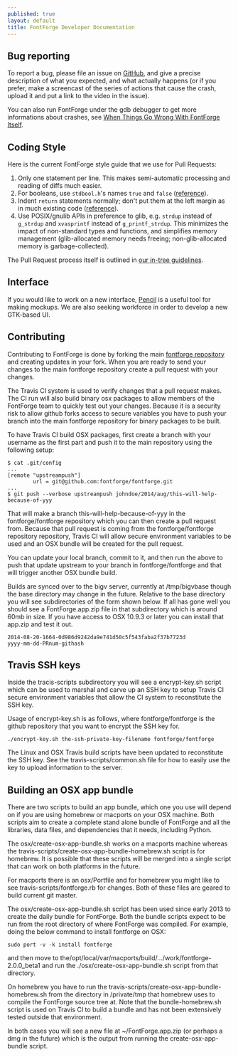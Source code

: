 ```yaml
---
published: true
layout: default
title: FontForge Developer Documentation
---
```


## Bug reporting

To report a bug, please file an issue on [GitHub](https://github.com/fontforge/fontforge/issues), and give a precise description of what you expected, and what actually happens (or if you prefer, make a screencast of the series of actions that cause the crash, upload it and put a link to the video in the issue).

You can also run FontForge under the gdb debugger to get more informations about crashes, see [When Things Go Wrong With FontForge Itself](http://designwithfontforge.com/en-US/When_Things_Go_Wrong_With_Fontforge_Itself.html).

## Coding Style

Here is the current FontForge style guide that we use for Pull Requests:

1. Only one statement per line. This makes semi-automatic processing and reading of diffs much easier.
2. For booleans, use `stdbool.h`'s names `true` and `false` ([reference](https://github.com/fontforge/fontforge/issues/724)).
3. Indent `return` statements normally; don't put them at the left margin as in much existing code ([reference](https://github.com/fontforge/fontforge/issues/1208)).
4. Use POSIX/gnulib APIs in preference to glib, e.g. `strdup` instead of `g_strdup` and `xvasprintf` instead of `g_printf_strdup`. This minimizes the impact of non-standard types and functions, and simplifies memory management (glib-allocated memory needs freeing; non-glib-allocated memory is garbage-collected).

The Pull Request process itself is outlined in [our in-tree guidelines](https://github.com/fontforge/fontforge/blob/master/CONTRIBUTING.md#contributing-code).

## Interface

If you would like to work on a new interface, [Pencil](http://pencil.evolus.vn) is a useful tool for making mockups. We are also seeking
workforce in order to develop a new GTK-based UI.

## Contributing

Contributing to FontForge is done by forking the main [fontforge
repository](https://github.com/fontforge/fontforge) and creating
updates in your fork. When you are ready to send your changes to the
main fontforge repository create a pull request with your changes.

The Travis CI system is used to verify changes that a pull request
makes. The CI run will also build binary osx packages to allow members
of the FontForge team to quickly test out your changes. Because it is
a security risk to allow github forks access to secure variables you
have to push your branch into the main fontforge repository for binary
packages to be built. 

To have Travis CI build OSX packages, first create a branch with your username 
as the first part and push it to the main repository using the following setup:

    $ cat .git/config
    ...
    [remote "upstreampush"]
            url = git@github.com:fontforge/fontforge.git
    ...
    $ git push --verbose upstreampush johndoe/2014/aug/this-will-help-because-of-yyy

That will make a branch this-will-help-because-of-yyy in the
fontforge/fontforge repository which you can then create a pull
request from. Because that pull request is coming from the
fontforge/fontforge repository repository, Travis CI will allow secure
environment variables to be used and an OSX bundle will be created for
the pull request.

You can update your local branch, commit to it, and then run the above
to push that update upstream to your branch in fontforge/fontforge and
that will trigger another OSX bundle build.

Builds are synced over to the bigv server, currently at /tmp/bigvbase
though the base directory may change in the future. Relative to the
base directory you will see subdirectories of the form shown below. If
all has gone well you should see a FontForge.app.zip file in that
subdirectory which is around 60mb in size. If you have access to OSX
10.9.3 or later you can install that app.zip and test it out.

    2014-08-20-1664-0d986d9242da9e741d50c5f543faba2f37b7723d
    yyyy-mm-dd-PRnum-githash

## Travis SSH keys

Inside the tracis-scripts subdirectory you will see a encrypt-key.sh
script which can be used to marshal and carve up an SSH key to setup
Travis CI secure environment variables that allow the CI system to
reconstitute the SSH key.

Usage of encrypt-key.sh is as follows, where fontforge/fontforge is
the github repository that you want to encrypt the SSH key for.

    ./encrypt-key.sh the-ssh-private-key-filename fontforge/fontforge

The Linux and OSX Travis build scripts have been updated to
reconstitute the SSH key. See the travis-scripts/common.sh file for
how to easily use the key to upload information to the server.

## Building an OSX app bundle

There are two scripts to build an app bundle, which one you use will
depend on if you are using homebrew or macports on your OSX machine.
Both scripts aim to create a complete stand alone bundle of FontForge
and all the libraries, data files, and dependencies that it needs,
including Python.

The osx/create-osx-app-bundle.sh works on a macports machine whereas
the travis-scripts/create-osx-app-bundle-homebrew.sh script is for
homebrew. It is possible that these scripts will be merged into a
single script that can work on both platforms in the future.

For macports there is an osx/Portfile and for homebrew you might like
to see travis-scripts/fontforge.rb for changes. Both of these files
are geared to build current git master.

The osx/create-osx-app-bundle.sh script has been used since early 2013
to create the daily bundle for FontForge. Both the bundle scripts
expect to be run from the root directory of where FontForge was
compiled. For example, doing the below command to install fontforge on OSX:

    sudo port -v -k install fontforge

and then move to
the/opt/local/var/macports/build/.../work/fontforge-2.0.0_beta1 and
run the ./osx/create-osx-app-bundle.sh script from that directory.

On homebrew you have to run the
travis-scripts/create-osx-app-bundle-homebrew.sh from the directory in
/private/tmp that homebrew uses to compile the FontForge source tree
at. Note that the bundle-homebrew.sh script is used on Travis CI to
build a bundle and has not been extensively tested outside that
environment.

In both cases you will see a new file at ~/FontForge.app.zip (or
perhaps a dmg in the future) which is the output from running the
create-osx-app-bundle script.

